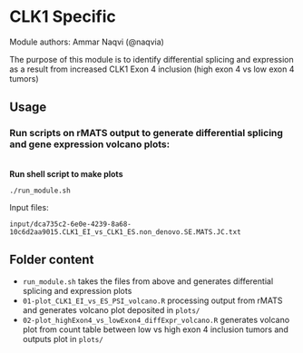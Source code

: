 # CLK1 Specific

Module authors: Ammar Naqvi (@naqvia)

The purpose of this module is to identify differential splicing and expression as a result from increased CLK1 Exon 4 inclusion (high exon 4 vs low exon 4 tumors)

## Usage
### Run scripts on rMATS output to generate differential splicing and gene expression volcano plots:
<br>**Run shell script to make plots**
```
./run_module.sh
```

Input files:
```
input/dca735c2-6e0e-4239-8a68-10c6d2aa9015.CLK1_EI_vs_CLK1_ES.non_denovo.SE.MATS.JC.txt
```


## Folder content
* `run_module.sh` takes the files from above and generates differential splicing and expression plots
* `01-plot_CLK1_EI_vs_ES_PSI_volcano.R` processing output from rMATS and generates volcano plot deposited in `plots/`
* `02-plot_highExon4_vs_lowExon4_diffExpr_volcano.R` generates volcano plot from count table between low vs high exon 4 inclusion tumors and outputs plot in `plots/`
